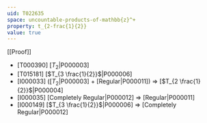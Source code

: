 ```yaml
---
uid: T022635
space: uncountable-products-of-mathbb{z}^+
property: t_{2-frac{1}{2}}
value: true
---
```

[[Proof]]

* [T000390] [$T_2$|P000003]
* [T015181] [$T_{3 \frac{1}{2}}$|P000006]
* [I000033] ([$T_2$|P000003] + [Regular|P000011]) => [$T_{2 \frac{1}{2}}$|P000004]
* [I000035] [Completely Regular|P000012] => [Regular|P000011]
* [I000149] [$T_{3 \frac{1}{2}}$|P000006] => [Completely Regular|P000012]

